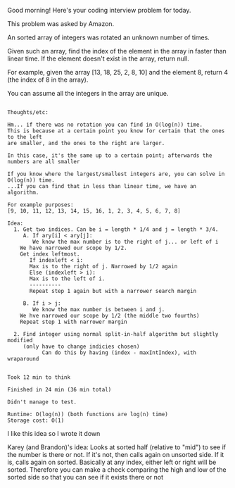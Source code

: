 Good morning! Here's your coding interview problem for today.

This problem was asked by Amazon.

An sorted array of integers was rotated an unknown number of times.

Given such an array, find the index of the element in the array in faster than linear time. If the element doesn't exist in the array, return null.

For example, given the array [13, 18, 25, 2, 8, 10] and the element 8, return 4 (the index of 8 in the array).

You can assume all the integers in the array are unique.


~~~~~~~~~~~~~~~~~~~~~~~~~~~~~~~~

Thoughts/etc:

Hm... if there was no rotation you can find in O(log(n)) time.
This is because at a certain point you know for certain that the ones to the left
are smaller, and the ones to the right are larger.

In this case, it's the same up to a certain point; afterwards the numbers are all smaller

If you know where the largest/smallest integers are, you can solve in O(log(n)) time.
...If you can find that in less than linear time, we have an algorithm.

For example purposes:
[9, 10, 11, 12, 13, 14, 15, 16, 1, 2, 3, 4, 5, 6, 7, 8]

Idea:
  1. Get two indices. Can be i = length * 1/4 and j = length * 3/4.
     A. If ary[i] < ary[j]:
        We know the max number is to the right of j... or left of i
	We have narrowed our scope by 1/2.
	Get index leftmost.
	   If indexleft < i:
	   Max is to the right of j. Narrowed by 1/2 again
	   Else (indexleft > i):
	   Max is to the left of i.
	   ----------
	   Repeat step 1 again but with a narrower search margin
	   
     B. If i > j:
     	We know the max number is between i and j.
	We hve narrowed our scope by 1/2 (the middle two fourths)
	Repeat step 1 with narrower margin

  2. Find integer using normal split-in-half algorithm but slightly modified
     (only have to change indicies chosen)
     	   Can do this by having (index - maxIntIndex), with wraparound


Took 12 min to think

Finished in 24 min (36 min total)

Didn't manage to test.

Runtime: O(log(n)) (both functions are log(n) time)
Storage cost: O(1)

~~~~~~~~~~~~~~~~~~~~~~~~~~~~~~~~~~~

I like this idea so I wrote it down

Karey (and Brandon)'s idea:
   Looks at sorted half (relative to "mid") to see if the number is there or not.
   If it's not, then calls again on unsorted side. If it is, calls again on sorted.
   Basically at any index, either left or right will be sorted.
      Therefore you can make a check comparing the high and low of the sorted side
      so that you can see if it exists there or not


~~~~~~~~~~~~~~~~~~~~~~~~~~~~~~~~
